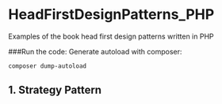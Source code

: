 # HeadFirstDesignPatterns_PHP
Examples of the book head first design patterns written in PHP

###Run the code:
Generate autoload with composer:

```composer dump-autoload```

## 1. Strategy Pattern
